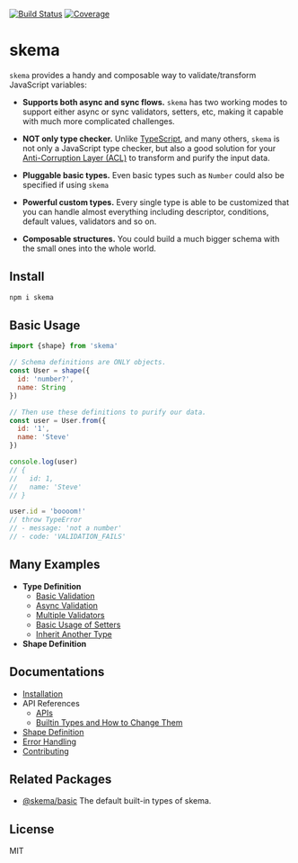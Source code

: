 [![Build Status](https://travis-ci.org/kaelzhang/skema.svg?branch=master)](https://travis-ci.org/kaelzhang/skema)
[![Coverage](https://codecov.io/gh/kaelzhang/skema/branch/master/graph/badge.svg)](https://codecov.io/gh/kaelzhang/skema)

# skema

`skema` provides a handy and composable way to validate/transform JavaScript variables:

- **Supports both async and sync flows.** `skema` has two working modes to support either async or sync validators, setters, etc, making it capable with much more complicated challenges.

- **NOT only type checker.** Unlike [TypeScript](https://www.typescriptlang.org/), and many others, `skema` is not only a JavaScript type checker, but also a good solution for your [Anti-Corruption Layer (ACL)](https://docs.microsoft.com/en-us/azure/architecture/patterns/anti-corruption-layer) to transform and purify the input data.

- **Pluggable basic types.** Even basic types such as `Number` could also be specified if using `skema`

- **Powerful custom types.** Every single type is able to be customized that you can handle almost everything including descriptor, conditions, default values, validators and so on.

- **Composable structures.** You could build a much bigger schema with the small ones into the whole world.

## Install

```sh
npm i skema
```

## Basic Usage

```js
import {shape} from 'skema'

// Schema definitions are ONLY objects.
const User = shape({
  id: 'number?',
  name: String
})

// Then use these definitions to purify our data.
const user = User.from({
  id: '1',
  name: 'Steve'
})

console.log(user)
// {
//   id: 1,
//   name: 'Steve'
// }

user.id = 'boooom!'
// throw TypeError
// - message: 'not a number'
// - code: 'VALIDATION_FAILS'
```

## Many Examples

- **Type Definition**
  - [Basic Validation](./examples/basic-validation.js)
  - [Async Validation](./examples/async-validation.js)
  - [Multiple Validators](./examples/multiple-validators.js)
  - [Basic Usage of Setters](./examples/setters.js)
  - [Inherit Another Type](./examples/type-inheritance.js)
- **Shape Definition**

## Documentations

- [Installation](./doc/install.md)
- API References
  - [APIs](./doc/apis.md)
  - [Builtin Types and How to Change Them](./doc/builtins.md)
- [Shape Definition](./doc/shape.md)
- [Error Handling](,/doc/errors.md)
- [Contributing](./doc/contribute.md)

## Related Packages

- [@skema/basic](https://www.npmjs.com/package/@skema/basic) The default built-in types of skema.

## License

MIT
